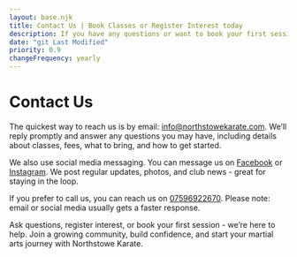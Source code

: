 ```yaml
---
layout: base.njk
title: Contact Us | Book Classes or Register Interest today
description: If you have any questions or want to book your first session, please contact us via email at info@northstowekarate.com or on social media.
date: "git Last Modified"
priority: 0.9
changeFrequency: yearly
---
```

# Contact Us

The quickest way to reach us is by email: <a href="mailto:info@northstowekarate.com">info@northstowekarate.com</a>. We’ll reply promptly and answer any questions you may have, including details about classes, fees, what to bring, and how to get started.

We also use social media messaging. You can message us on [Facebook](https://www.facebook.com/profile.php?id=61560001297561) or [Instagram](https://www.instagram.com/northstowekarate). We post regular updates, photos, and club news - great for staying in the loop.

If you prefer to call us, you can reach us on <a href="tel:07596922670">07596922670</a>. Please note: email or social media usually gets a faster response. 

Ask questions, register interest, or book your first session - we’re here to help. Join a growing community, build confidence, and start your martial arts journey with Northstowe Karate.
